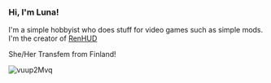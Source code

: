 ### Hi, I'm Luna!

I'm a simple hobbyist who does stuff for video games such as simple mods.
I'm the creator of [RenHUD](https://github.com/LunaXCBN/RenHud-V2)

She/Her Transfem from Finland!

![vuup2Mvq](https://user-images.githubusercontent.com/87461596/200149593-589cb790-2f7b-487d-9ceb-0f53cbffbaf8.jpg)
